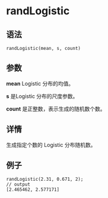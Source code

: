 # randLogistic

## 语法

`randLogistic(mean, s, count)`

## 参数

**mean** Logistic 分布的均值。

**s** 是Logistic 分布的尺度参数。

**count** 是正整数，表示生成的随机数个数。

## 详情

生成指定个数的 Logistic 分布随机数。

## 例子

```
randLogistic(2.31, 0.671, 2);
// output
[2.465462, 2.577171]
```

